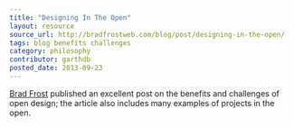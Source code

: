 ```yaml
---
title: "Designing In The Open"
layout: resource
source_url: http://bradfrostweb.com/blog/post/designing-in-the-open/
tags: blog benefits challenges
category: philosophy
contributor: garthdb
posted_date: 2013-09-23
---
```

[Brad Frost](http://www.twitter.com/brad_frost) published an excellent post on the benefits and challenges of open design; the article also includes many examples of projects in the open.
